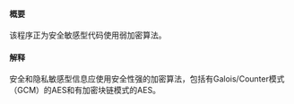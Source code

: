 #### 概要
该程序正为安全敏感型代码使用弱加密算法。

#### 解释
安全和隐私敏感型信息应使用安全性强的加密算法，包括有Galois/Counter模式（GCM）的AES和有加密块链模式的AES。

